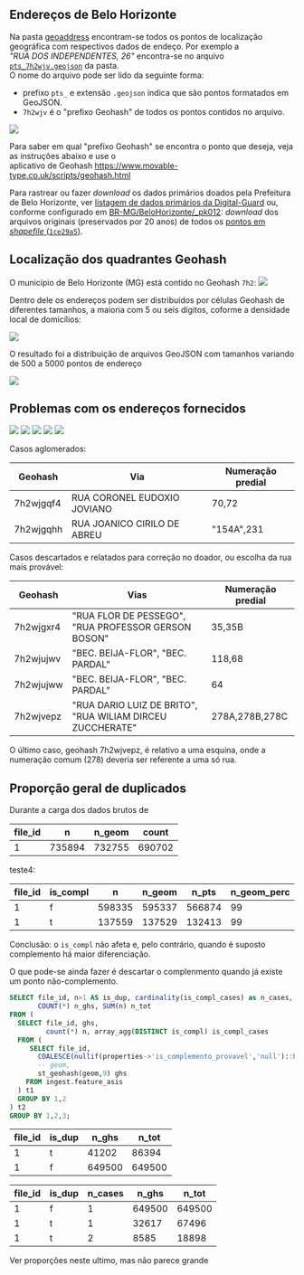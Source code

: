 ## Endereços de Belo Horizonte
Na pasta [geoaddress](geoaddress) encontram-se todos os pontos de localização geográfica com respectivos dados de endeço.
Por exemplo a <br/>*"RUA DOS INDEPENDENTES, 26"* encontra-se no arquivo [`pts_7h2wjv.geojson`](geoaddress/pts_7h2wjv.geojson) da pasta. <br/>O nome do arquivo pode ser lido da seguinte forma:
* prefixo `pts_` e extensão `.geojson` indica que são pontos formatados em GeoJSON.
* `7h2wjv` é o "prefixo Geohash" de todos os pontos contidos no arquivo.

![](assets/ScreenshotBH-pts1.png)

Para saber em qual  "prefixo Geohash" se encontra o ponto que deseja, veja as instruções abaixo e use o <br/>aplicativo de Geohash https://www.movable-type.co.uk/scripts/geohash.html

Para rastrear ou fazer *download* os dados primários doados pela Prefeitura de Belo Horizonte, ver [listagem de dados primários da Digital-Guard](http://docs.digital-guard.org/preserv/pt/list-primaryData-byJurisdic/) ou, conforme configurado em [BR-MG/BeloHorizonte/_pk012](https://github.com/digital-guard/preserv-BR/blob/main/data/MG/BeloHorizonte/_pk012/make_conf.yaml): *download* dos  arquivos originais (preservados por 20 anos) de todos os [pontos em *shapefile* (`1ce29a5`)](http://dl.digital-guard.org/1ce29a555565be5f540ab0c6f93ac55797c368293e0a6bfb479a645a5a23f542.zip).

## Localização dos quadrantes Geohash
O município de Belo Horizonte (MG) está contido no Geohash `7h2`: 
![](assets/BeloHorzinte-GeohashCover.png)

Dentro dele os endereços podem ser distribuídos por células Geohash de diferentes tamanhos, a maioria com 5 ou seis dígitos, coforme a densidade local de domicílios:

![](assets/bh-etc4-len.png)

O resultado foi a distribuição de arquivos GeoJSON com tamanhos variando de 500 a 5000 pontos de endereço

![](assets/bh-etc2.png)
<!-- ![](assets/bh-etc3.png) -->

## Problemas com os endereços fornecidos

![](assets/dualAddressIllustration01-BR-MG-BeloHorizonte.png)
![](assets/dualAddressIllustration02-BR-MG-BeloHorizonte.png)
![](assets/dualAddressIllustration03-BR-MG-BeloHorizonte.png)
![](assets/dualAddressIllustration04-BR-MG-BeloHorizonte.png)
![](assets/dualAddressIllustration05-BR-MG-BeloHorizonte.png)



Casos aglomerados:

Geohash | Via | Numeração predial
--------|------|--------------------
7h2wjgqf4 | RUA CORONEL EUDOXIO JOVIANO | 70,72
7h2wjgqhh | RUA JOANICO CIRILO DE ABREU    | "154A",231

Casos descartados e relatados para correção no doador, ou escolha da rua mais provável:

Geohash | Vias | Numeração predial
--------|------|--------------------
7h2wjgxr4 | "RUA FLOR DE PESSEGO", "RUA PROFESSOR GERSON BOSON"    | 35,35B
7h2wjujwv | "BEC. BEIJA-FLOR", "BEC. PARDAL"     | 118,68
7h2wjujww | "BEC. BEIJA-FLOR", "BEC. PARDAL"     | 64
7h2wjvepz | "RUA DARIO LUIZ DE BRITO", "RUA WILIAM DIRCEU ZUCCHERATE" | 278A,278B,278C

O último caso, geohash 7h2wjvepz, é relativo a uma esquina, onde a numeração comum (278) deveria ser referente a uma só rua.

## Proporção geral de duplicados

Durante a carga dos dados brutos de 

file_id |   n    | n_geom | count  
---------|--------|--------|--------
1 | 735894 | 732755 | 690702

teste4:

file_id | is_compl |   n    | n_geom | n_pts  | n_geom_perc | n_pts_perc 
---------|----------|--------|--------|--------|-------------|------------
1 | f        | 598335 | 595337 | 566874 |          99 |         94
1 | t        | 137559 | 137529 | 132413 |          99 |         96

Conclusão: o `is_compl` não afeta e, pelo contrário, quando é suposto complemento há maior diferenciação.

O que pode-se ainda fazer é descartar o complenmento quando já existe um ponto não-complemento.

```sql
SELECT file_id, n>1 AS is_dup, cardinality(is_compl_cases) as n_cases,
       COUNT(*) n_ghs, SUM(n) n_tot
FROM ( 
  SELECT file_id, ghs, 
         count(*) n, array_agg(DISTINCT is_compl) is_compl_cases
  FROM (
     SELECT file_id,
       COALESCE(nullif(properties->'is_complemento_provavel','null')::boolean,false) as is_compl,
       -- geom,
       st_geohash(geom,9) ghs
    FROM ingest.feature_asis
  ) t1
  GROUP BY 1,2
) t2
GROUP BY 1,2,3;
```

file_id | is_dup | n_ghs  | n_tot  
--------|--------|--------|-------
1 | t      |  41202 |  86394
1 | f      | 649500 | 649500


file_id | is_dup | n_cases | n_ghs  | n_tot  
--------|--------|---------|--------|--------
1 | f      |       1 | 649500 | 649500
1 | t      |       1 |  32617 |  67496
1 | t      |       2 |   8585 |  18898

Ver proporções neste ultimo, mas não parece grande

